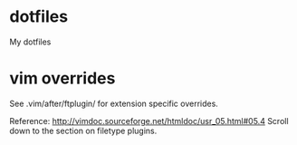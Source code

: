 # dotfiles
My dotfiles

# vim overrides
See .vim/after/ftplugin/ for extension specific overrides.

Reference: http://vimdoc.sourceforge.net/htmldoc/usr_05.html#05.4
Scroll down to the section on filetype plugins.
